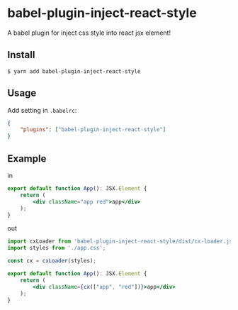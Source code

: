 # babel-plugin-inject-react-style
A babel plugin for inject css style into react jsx element!

## Install
``` shell
$ yarn add babel-plugin-inject-react-style
```

## Usage
Add setting in `.babelrc`:
``` json
{
    "plugins": ["babel-plugin-inject-react-style"]
}
```

## Example
in
``` jsx
export default function App(): JSX.Element {
    return (
        <div className="app red">app</div>
    );
}
```
out
``` jsx
import cxLoader from 'babel-plugin-inject-react-style/dist/cx-loader.js';
import styles from './app.css';

const cx = cxLoader(styles);

export default function App(): JSX.Element {
    return (
        <div className={cx(["app", "red"])}>app</div>
    );
}
```
